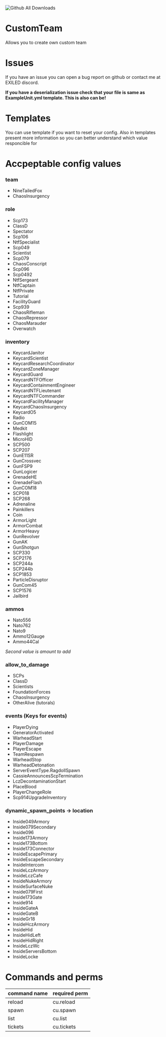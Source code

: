 ![Github All Downloads](https://img.shields.io/github/downloads/VALERA771/CustomTeam/total.svg?style=for-the-badge)

# CustomTeam
Allows you to create own custom team

# Issues
If you have an issue you can open a bug report on github or contact me at EXILED discord.

**If you have a deserialization issue check that your file is same as ExampleUnit.yml template. This is also can be!**

# Templates
You can use template if you want to reset your config. Also in templates present more information so you can better understand which value responcible for

# Accpeptable config values

### team
- NineTailedFox
- ChaosInsurgency


### role
- Scp173
- ClassD
- Spectator
- Scp106
- NtfSpecialist
- Scp049
- Scientist
- Scp079
- ChaosConscript
- Scp096
- Scp0492
- NtfSergeant
- NtfCaptain
- NtfPrivate
- Tutorial
- FacilityGuard
- Scp939
- ChaosRifleman
- ChaosRepressor
- ChaosMarauder
- Overwatch


### inventory
- KeycardJanitor
- KeycardScientist
- KeycardResearchCoordinator
- KeycardZoneManager
- KeycardGuard
- KeycardNTFOfficer
- KeycardContainmentEngineer
- KeycardNTFLieutenant
- KeycardNTFCommander
- KeycardFacilityManager
- KeycardChaosInsurgency
- KeycardO5
- Radio
- GunCOM15
- Medkit
- Flashlight
- MicroHID
- SCP500
- SCP207
- GunE11SR 
- GunCrossvec
- GunFSP9
- GunLogicer
- GrenadeHE 
- GrenadeFlash
- GunCOM18
- SCP018
- SCP268
- Adrenaline
- Painkillers
- Coin
- ArmorLight
- ArmorCombat
- ArmorHeavy
- GunRevolver
- GunAK
- GunShotgun
- SCP330
- SCP2176 
- SCP244a
- SCP244b
- SCP1853
- ParticleDisruptor
- GunCom45
- SCP1576
- Jailbird


### ammos
- Nato556
- Nato762
- Nato9
- Ammo12Gauge
- Ammo44Cal

*Second value is amount to add*


### allow_to_damage
- SCPs
- ClassD
- Scientists
- FoundationForces
- ChaosInsurgency
- OtherAlive (tutorals)

### events (Keys for events)
- PlayerDying
- GeneratorActivated
- WarheadStart
- PlayerDamage
- PlayerEscape
- TeamRespawn
- WarheadStop
- WarheadDetonation
- ServerEventType.RagdollSpawn
- CassieAnnouncesScpTermination
- LczDecontaminationStart
- PlaceBlood
- PlayerChangeRole
- Scp914UpgradeInventory

### dynamic_spawn_points -> location
- Inside049Armory
- Inside079Secondary
- Inside096
- Inside173Armory
- Inside173Bottom
- Inside173Connector
- InsideEscapePrimary
- InsideEscapeSecondary
- InsideIntercom
- InsideLczArmory
- InsideLczCafe
- InsideNukeArmory
- InsideSurfaceNuke
- Inside079First
- Inside173Gate
- Inside914
- InsideGateA
- InsideGateB
- InsideGr18
- InsideHczArmory
- InsideHid
- InsideHidLeft
- InsideHidRight
- InsideLczWc
- InsideServersBottom
- InsideLocke


# Commands and perms

|command name|required perm|
|-----|--------|
|reload|cu.reload|
|spawn|cu.spawn|
|list|cu.list|
|tickets|cu.tickets|
